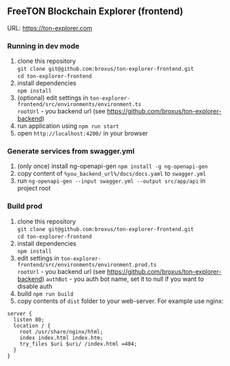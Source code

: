 ## FreeTON Blockchain Explorer (frontend)

URL: https://ton-explorer.com

### Running in dev mode

1. clone this repository<br/> 
`git clone git@github.com:broxus/ton-explorer-frontend.git`  
`cd ton-explorer-frontend`  
2. install dependencies  
`npm install`  
3. (optional) edit settings in 
`ton-explorer-frontend/src/environments/environment.ts`  
`rootUrl` - you backend url (see https://github.com/broxus/ton-explorer-backend)
4. run application using `npm run start`
5. open `http://localhost:4200/` in your browser

### Generate services from swagger.yml
1. (only once) install ng-openapi-gen ```npm install -g ng-openapi-gen```
2. copy content of `%you_backend_url%/docs/docs.yaml` to `swagger.yml`
3. run `ng-openapi-gen --input swagger.yml --output src/app/api` in project root

### Build prod

1. clone this repository<br/> 
`git clone git@github.com:broxus/ton-explorer-frontend.git`  
`cd ton-explorer-frontend`  
2. install dependencies  
`npm install`  
3. edit settings in 
`ton-explorer-frontend/src/environments/environment.prod.ts`  
`rootUrl` - you backend url (see https://github.com/broxus/ton-explorer-backend)
`authBot` - you auth bot name, set it to null if you want to disable auth
4. build `npm run build`
5. copy contents of `dist` folder to your web-server. For example use nginx:
```
server {
  listen 80;
  location / {
    root /usr/share/nginx/html;
    index index.html index.htm;
    try_files $uri $uri/ /index.html =404;
  }
}
```
